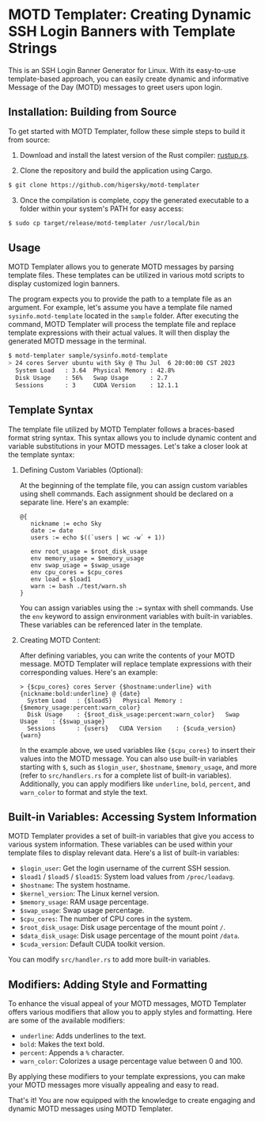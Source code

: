 # MOTD Templater: Creating Dynamic SSH Login Banners with Template Strings

This is an SSH Login Banner Generator for Linux. With its easy-to-use template-based approach, you can easily create dynamic and informative Message of the Day (MOTD) messages to greet users upon login.

## Installation: Building from Source

To get started with MOTD Templater, follow these simple steps to build it from source:

1. Download and install the latest version of the Rust compiler: [rustup.rs](https://rustup.rs/). 
    
2. Clone the repository and build the application using Cargo.

```bash
$ git clone https://github.com/higersky/motd-templater
```

3. Once the compilation is complete, copy the generated executable to a folder within your system's PATH for easy access:

```bash
$ sudo cp target/release/motd-templater /usr/local/bin
```

## Usage

MOTD Templater allows you to generate MOTD messages by parsing template files. These templates can be utilized in various motd scripts to display customized login banners.

The program expects you to provide the path to a template file as an argument. For example, let's assume you have a template file named `sysinfo.motd-template` located in the `sample` folder. After executing the command, MOTD Templater will process the template file and replace template expressions with their actual values. It will then display the generated MOTD message in the terminal.

```bash
$ motd-templater sample/sysinfo.motd-template
> 24 cores Server ubuntu with Sky @ Thu Jul  6 20:00:00 CST 2023
  System Load   : 3.64  Physical Memory : 42.8%
  Disk Usage    : 56%   Swap Usage      : 2.7
  Sessions      : 3     CUDA Version    : 12.1.1
```

## Template Syntax

The template file utilized by MOTD Templater follows a braces-based format string syntax. This syntax allows you to include dynamic content and variable substitutions in your MOTD messages. Let's take a closer look at the template syntax:

1.  Defining Custom Variables (Optional):
    
    At the beginning of the template file, you can assign custom variables using shell commands. Each assignment should be declared on a separate line. Here's an example:
    
    ```text
    @{
       nickname := echo Sky
       date := date
       users := echo $((`users | wc -w` + 1))
    
       env root_usage = $root_disk_usage
       env memory_usage = $memory_usage
       env swap_usage = $swap_usage
       env cpu_cores = $cpu_cores
       env load = $load1
       warn := bash ./test/warn.sh
    }
    ```
    
    You can assign variables using the `:=` syntax with shell commands. Use the `env` keyword to assign environment variables with built-in variables. These variables can be referenced later in the template.
    
2.  Creating MOTD Content:
    
    After defining variables, you can write the contents of your MOTD message. MOTD Templater will replace template expressions with their corresponding values. Here's an example:
        
    ```text
    > {$cpu_cores} cores Server {$hostname:underline} with {nickname:bold:underline} @ {date}
      System Load   : {$load5}   Physical Memory : {$memory_usage:percent:warn_color}
      Disk Usage    : {$root_disk_usage:percent:warn_color}   Swap Usage    : {$swap_usage}
      Sessions      : {users}   CUDA Version    : {$cuda_version}
    {warn}
    ```
    
    In the example above, we used variables like `{$cpu_cores}` to insert their values into the MOTD message. You can also use built-in variables starting with `$`, such as `$login_user`, `$hostname`, `$memory_usage`, and more (refer to `src/handlers.rs` for a complete list of built-in variables). Additionally, you can apply modifiers like `underline`, `bold`, `percent`, and `warn_color` to format and style the text.
    

## Built-in Variables: Accessing System Information

MOTD Templater provides a set of built-in variables that give you access to various system information. These variables can be used within your template files to display relevant data. Here's a list of built-in variables:

*   `$login_user`: Get the login username of the current SSH session.
*   `$load1` / `$load5` / `$load15`: System load values from `/proc/loadavg`.
*   `$hostname`: The system hostname.
*   `$kernel_version`: The Linux kernel version.
*   `$memory_usage`: RAM usage percentage.
*   `$swap_usage`: Swap usage percentage.
*   `$cpu_cores`: The number of CPU cores in the system.
*   `$root_disk_usage`: Disk usage percentage of the mount point `/`.
*   `$data_disk_usage`: Disk usage percentage of the mount point `/data`.
*   `$cuda_version`: Default CUDA toolkit version.

You can modify `src/handler.rs` to add more built-in variables.

## Modifiers: Adding Style and Formatting

To enhance the visual appeal of your MOTD messages, MOTD Templater offers various modifiers that allow you to apply styles and formatting. Here are some of the available modifiers:

*   `underline`: Adds underlines to the text.
*   `bold`: Makes the text bold.
*   `percent`: Appends a `%` character.
*   `warn_color`: Colorizes a usage percentage value between 0 and 100.

By applying these modifiers to your template expressions, you can make your MOTD messages more visually appealing and easy to read.

That's it! You are now equipped with the knowledge to create engaging and dynamic MOTD messages using MOTD Templater. 

